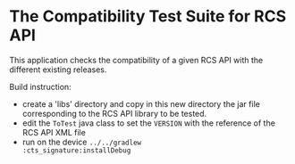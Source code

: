 # The Compatibility Test Suite for RCS API

This application checks the compatibility of a given RCS API with the different existing releases.

Build instruction:

- create a 'libs' directory and copy in this new directory the jar file corresponding to the RCS API library to be tested.
- edit the `ToTest` java class to set the `VERSION` with the reference of the RCS API XML file
- run on the device
<code>../../gradlew :cts_signature:installDebug</code>


